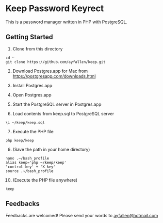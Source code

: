 # Keep Password Keyrect

This is a password manager written in PHP with PostgreSQL.

## Getting Started

1. Clone from this directory
```
cd ~
git clone https://github.com/ayfallen/keep.git
```

2. Download Postgres.app for Mac from https://postgresapp.com/downloads.html

3. Install Postgres.app

4. Open Postgres.app

5. Start the PostgreSQL server in Postgres.app

6. Load contents from keep.sql to PostgreSQL server
```
\i ~/keep/keep.sql
```

7. Execute the PHP file
```
php keep/keep
```

9. (Save the path in your home directory)
```
nano .~/bash_profile
alias keep='php ~/keep/keep'
'control key' + 'X key'
source .~/bash_profile
```

10. (Execute the PHP file anywhere)
```
keep
```

## Feedbacks

Feedbacks are welcomed!
Please send your words to ayfallen@hotmail.com